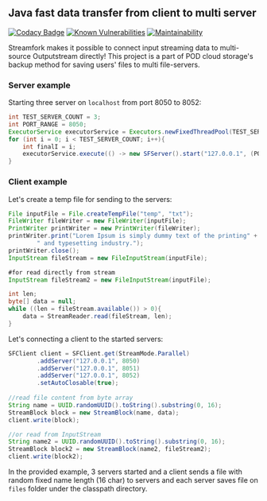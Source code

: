## Java fast data transfer from client to multi server

[![Codacy Badge](https://api.codacy.com/project/badge/Grade/5f1f8d2a036c405d8dc713bc656561cb)](https://www.codacy.com/manual/makbn/fdt_streamfork?utm_source=github.com&amp;utm_medium=referral&amp;utm_content=makbn/fdt_streamfork&amp;utm_campaign=Badge_Grade)
[![Known Vulnerabilities](https://snyk.io//test/github/makbn/fdt_streamfork/badge.svg?targetFile=streamfork/pom.xml)](https://snyk.io//test/github/makbn/fdt_streamfork?targetFile=streamfork/pom.xml)
[![Maintainability](https://api.codeclimate.com/v1/badges/8e059fd3fc3c2d3fb963/maintainability)](https://codeclimate.com/github/makbn/fdt_streamfork/maintainability)

Streamfork makes it possible to connect input streaming data to multi-source Outputstream directly! This project is a part of POD cloud storage's backup method for saving users' files to multi file-servers.

### Server example

Starting three server on `localhost` from port 8050 to 8052:
```java
int TEST_SERVER_COUNT = 3;
int PORT_RANGE = 8050;
ExecutorService executorService = Executors.newFixedThreadPool(TEST_SERVER_COUNT);
for (int i = 0; i < TEST_SERVER_COUNT; i++){
    int finalI = i;
    executorService.execute(() -> new SFServer().start("127.0.0.1", (PORT_RANGE + finalI), 100));
}
```

### Client example

Let's create a temp file for sending to the servers:

```java
File inputFile = File.createTempFile("temp", "txt");
FileWriter fileWriter = new FileWriter(inputFile);
PrintWriter printWriter = new PrintWriter(fileWriter);
printWriter.print("Lorem Ipsum is simply dummy text of the printing" +
        " and typesetting industry.");
printWriter.close();
InputStream fileStream = new FileInputStream(inputFile);

#for read directly from stream
InputStream fileStream2 = new FileInputStream(inputFile);

int len;
byte[] data = null;
while ((len = fileStream.available()) > 0){
    data = StreamReader.read(fileStream, len);
}

```
Let's connecting a client to the started servers:

```java
SFClient client = SFClient.get(StreamMode.Parallel)
        .addServer("127.0.0.1", 8050)
        .addServer("127.0.0.1", 8051)
        .addServer("127.0.0.1", 8052)
        .setAutoClosable(true);
        
//read file content from byte array
String name = UUID.randomUUID().toString().substring(0, 16);
StreamBlock block = new StreamBlock(name, data);
client.write(block);

//or read from InputStream
String name2 = UUID.randomUUID().toString().substring(0, 16);
StreamBlock block2 = new StreamBlock(name2, fileStream2);
client.write(block2);
```

In the provided example, 3 servers started and a client sends a file with random fixed name length (16 char) to servers and each server saves file on `files` folder under the classpath directory.
